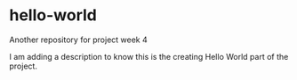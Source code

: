 # hello-world
Another repository for project week 4

I am adding a description to know this is the creating Hello World part of the project. 
